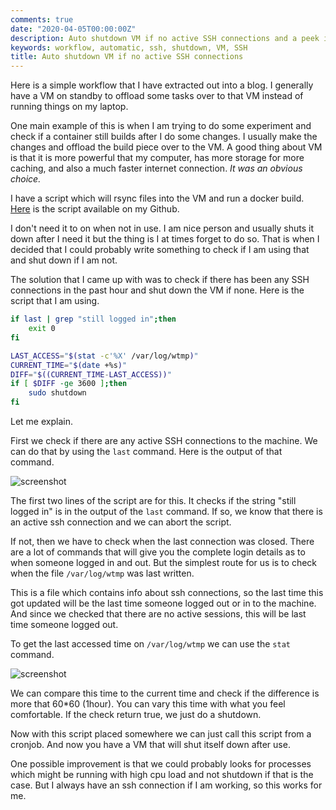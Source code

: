 ```yaml
---
comments: true
date: "2020-04-05T00:00:00Z"
description: Auto shutdown VM if no active SSH connections and a peek into my workflow
keywords: workflow, automatic, ssh, shutdown, VM, SSH
title: Auto shutdown VM if no active SSH connections
---
```


Here is a simple workflow that I have extracted out into a blog.
I generally have a VM on standby to offload some tasks over to that VM instead of running things on my laptop.

One main example of this is when I am trying to do some experiment and check if a container still builds after I do some
changes. I usually make the changes and offload the build piece over to the VM. A good thing about VM is that it is more
powerful that my computer, has more storage for more caching, and also a much faster internet connection.
*It was an obvious choice.*

I have a script which will rsync files into the VM and run a docker build. [Here](https://github.com/meain/dotfiles/blob/master/scripts/.bin/try-build)
is the script available on my Github.

I don't need it to on when not in use. I am nice person and usually shuts it down after I need it but the thing is I at
times forget to do so. That is when I decided that I could probably write something to check if I am using that and shut
down if I am not.

The solution that I came up with was to check if there has been any SSH connections in the past hour and shut down
the VM if none. Here is the script that I am using.

```sh
if last | grep "still logged in";then
    exit 0
fi

LAST_ACCESS="$(stat -c'%X' /var/log/wtmp)"
CURRENT_TIME="$(date +%s)"
DIFF="$((CURRENT_TIME-LAST_ACCESS))"
if [ $DIFF -ge 3600 ];then
    sudo shutdown
fi
```

Let me explain.

First we check if there are any active SSH connections to the machine. We can do that by using the `last` command.
Here is the output of that command.

![screenshot](/images/ssh-last.png)

The first two lines of the script are for this. It checks if the string "still logged in" is in the output of the `last`
command. If so, we know that there is an active ssh connection and we can abort the script.

If not, then we have to check when the last connection was closed.
There are a lot of commands that will give you the complete login details as to when someone logged in and out.
But the simplest route for us is to check when the file `/var/log/wtmp` was last written.

This is a file which contains info about ssh connections, so the last time this got updated will be the last time
someone logged out or in to the machine. And since we checked that there are no active sessions, this will be last time
someone logged out.

To get the last accessed time on `/var/log/wtmp` we can use the `stat` command.

![screenshot](/images/ssh-stat.png)

We can compare this time to the current time and check if the difference is more that 60*60 (1hour). You can vary this
time with what you feel comfortable.
If the check return true, we just do a shutdown.

Now with this script placed somewhere we can just call this script from a cronjob.
And now you have a VM that will shut itself down after use.

One possible improvement is that we could probably looks for processes which might be running with high cpu load and
not shutdown if that is the case. But I always have an ssh connection if I am working, so this works for me.
